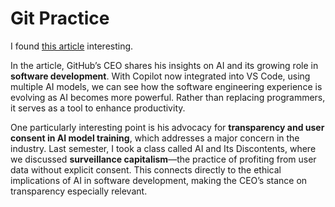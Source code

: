# Git Practice

I found [this article](https://www.theverge.com/24221978/github-thomas-dohmke-ai-copilot-microsoft-openai-open-source?utm_source=chatgpt.com) interesting.

In the article, GitHub’s CEO shares his insights on AI and its growing role in **software development**. With Copilot now integrated into VS Code, using multiple AI models, we can see how the software engineering experience is evolving as AI becomes more powerful. Rather than replacing programmers, it serves as a tool to enhance productivity.

One particularly interesting point is his advocacy for **transparency and user consent in AI model training**, which addresses a major concern in the industry. Last semester, I took a class called AI and Its Discontents, where we discussed **surveillance capitalism**—the practice of profiting from user data without explicit consent. This connects directly to the ethical implications of AI in software development, making the CEO’s stance on transparency especially relevant.
